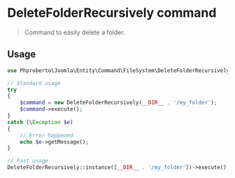 # DeleteFolderRecursively command

> Command to easily delete a folder.

## Usage <a id="usage"></a> 

```php
use Phproberto\Joomla\Entity\Command\FileSystem\DeleteFolderRecursively;

// Standard usage
try 
{
	$command = new DeleteFolderRecursively(__DIR__ . '/my_folder');
	$command->execute();	
} 
catch (\Exception $e) 
{
	// Error happened
	echo $e->getMessage();
}

// Fast usage
DeleteFolderRecursively::instance([__DIR__ . '/my_folder'])->execute();
```